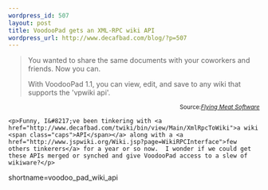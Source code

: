 ```yaml
--- 
wordpress_id: 507
layout: post
title: VoodooPad gets an XML-RPC wiki API
wordpress_url: http://www.decafbad.com/blog/?p=507
---
```

<blockquote cite="http://flyingmeat.com/vpwiki.html">You wanted to share the same documents with your coworkers and friends. Now you can.

With VoodooPad 1.1, you can view, edit, and save to any wiki that supports the 'vpwiki api'.</blockquote>
<div class="credit" align="right"><small>Source:<cite><a href="http://flyingmeat.com/vpwiki.html">Flying Meat Software</a></cite></small></div>

	<p>Funny, I&#8217;ve been tinkering with <a href="http://www.decafbad.com/twiki/bin/view/Main/XmlRpcToWiki">a wiki <span class="caps">API</span></a> along with a <a href="http://www.jspwiki.org/Wiki.jsp?page=WikiRPCInterface">few others tinkerers</a> for a year or so now.  I wonder if we could get these APIs merged or synched and give VoodooPad access to a slew of wikiware?</p>
<!--more-->
shortname=voodoo_pad_wiki_api
